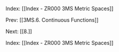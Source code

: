 Index: [[Index - ZR000 3MS Metric Spaces]]

Prev: [[3MS.6. Continuous Functions]]

Next: [[8.]]

Index: [[Index - ZR000 3MS Metric Spaces]]